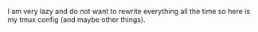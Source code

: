 I am very lazy and do not want to rewrite everything all the time so here is my tmux config (and maybe other things).
